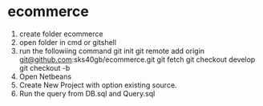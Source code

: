 # ecommerce

1. create folder ecommerce
2. open folder in cmd or gitshell
3. run the followiing command
   git init
   git remote add origin git@github.com:sks40gb/ecommerce.git
   git fetch
   git checkout develop
   git checkout -b <branchname>
4. Open Netbeans
5. Create New Project with option existing source.
6. Run the query from DB.sql and Query.sql
